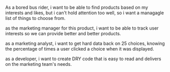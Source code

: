 As a bored bus rider, i want to be able to find products based on my interests and likes, but i can't hold attention too well, so i want a managagle list of things to choose from.

as the marketing manager for this product, i want to be able to track user interests so we can provide better and better products.

as a marketing analyst, i want to get hard data back on 25 choices, knowing the percentage of times a user clicked a choice when it was displayed.

as a developer, i want to create DRY code that is easy to read and delivers on the marketing team's needs. 
